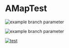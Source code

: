 # AMapTest

![example branch parameter](https://github.com/ms03001620/AMapTest/actions/workflows/task_build.yml/badge.svg?branch=master)

![example branch parameter](https://github.com/ms03001620/AMapTest/actions/workflows/test_ci.yml/badge.svg?branch=master)


[![test](https://github.com/ms03001620/AMapTest/actions/workflows/test_ci.yml/badge.svg?branch=master)](https://github.com/ms03001620/AMapTest/actions?query=workflow%3AUnitTest)
